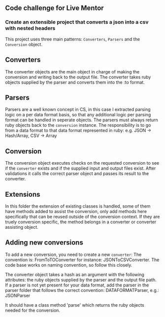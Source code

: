 ## Code challenge for Live Mentor

### Create an extensible project that converts a json into a csv with nested headers

This project uses three main patterns: `Converters`, `Parsers` and the `Conversion` object.

## Converters

The converter objects are the main object in charge of making the conversion and writing back to the output file. The converter takes ruby objects supplied by the parser and converts them into the :to format.

## Parsers

Parsers are a well known concept in CS, in this case I extracted parsing logic on a per data format basis, so that any additional logic per parsing format can be handled in seperate objects. The parsers must always return ruby objects back to the `conversion` instance. The responsibility is to go from a data format to that data format represented in ruby:
e.g.
JSON -> Hash/Array, CSV -> Array

## Conversion

The conversion object executes checks on the requested conversion to see if the `converter` exists and if the supplied input and output files exist. After validations it calls the correct parser object and passes its result to the converter.

## Extensions

In this folder the extension of existing classes is handled, some of them have methods added to assist the conversion, only add methods here specifically that can be reused outside of the conversion context. If they are truely conversion specific, the method belongs in a converter or converter assisting object.


## Adding new conversions

To add a new conversion, you need to create a new `converter`: The convention is: FromToTOConverter
for instance: JSONToCSVConverter. The code base works on naming convention, so follow this closely.

The converter object takes a hash as an argument with the following attributes: the ruby objects supplied by the parser and the output file path.
If a parser is not yet present for your data format, add the parser in the parser folder that follows the correct convention: DATAFORMATParser, e.g.: JSONParser

 It should have a class method 'parse' which returns the ruby objects needed for the conversion.

